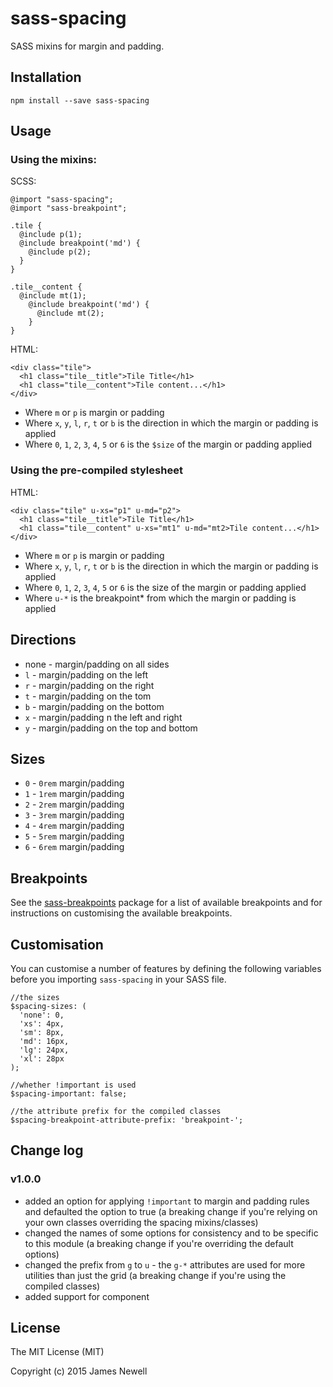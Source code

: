# sass-spacing

SASS mixins for margin and padding. 

## Installation

    npm install --save sass-spacing
    
## Usage

### Using the mixins:

SCSS:

    @import "sass-spacing";
    @import "sass-breakpoint";
    
    .tile {
      @include p(1);
      @include breakpoint('md') {
        @include p(2);
      }
    }
    
    .tile__content {
      @include mt(1);
        @include breakpoint('md') {
          @include mt(2);
        }
    }
    
HTML:

    <div class="tile">
      <h1 class="tile__title">Tile Title</h1>
      <h1 class="tile__content">Tile content...</h1>
    </div>

- Where `m` or `p` is margin or padding
- Where `x`, `y`, `l`, `r`, `t` or `b` is the direction in which the margin or padding is applied 
- Where `0`, `1`, `2`, `3`, `4`, `5` or `6` is the `$size` of the margin or padding applied

### Using the pre-compiled stylesheet

HTML:

    <div class="tile" u-xs="p1" u-md="p2">
      <h1 class="tile__title">Tile Title</h1>
      <h1 class="tile__content" u-xs="mt1" u-md="mt2>Tile content...</h1>
    </div>

- Where `m` or `p` is margin or padding
- Where `x`, `y`, `l`, `r`, `t` or `b` is the direction in which the margin or padding is applied 
- Where `0`, `1`, `2`, `3`, `4`, `5` or `6` is the size of the margin or padding applied
- Where `u-*` is the breakpoint* from which the margin or padding is applied

## Directions

- none - margin/padding on all sides
- `l` - margin/padding on the left
- `r` - margin/padding on the right
- `t` - margin/padding on the tom
- `b` - margin/padding on the bottom
- `x` - margin/padding n the left and right
- `y` - margin/padding on the top and bottom

## Sizes

- `0` - `0rem` margin/padding
- `1` - `1rem` margin/padding
- `2` - `2rem` margin/padding
- `3` - `3rem` margin/padding
- `4` - `4rem` margin/padding
- `5` - `5rem` margin/padding
- `6` - `6rem` margin/padding

## Breakpoints

See the [sass-breakpoints](https://www.npmjs.com/package/sass-breakpoints) package for a list of available breakpoints 
and for instructions on customising the available breakpoints. 

## Customisation

You can customise a number of features by defining the following variables before you importing `sass-spacing` in your SASS file.

    //the sizes
    $spacing-sizes: (
      'none': 0,
      'xs': 4px,
      'sm': 8px,
      'md': 16px,
      'lg': 24px,
      'xl': 28px
    );

    //whether !important is used
    $spacing-important: false;
    
    //the attribute prefix for the compiled classes
    $spacing-breakpoint-attribute-prefix: 'breakpoint-';

## Change log

### v1.0.0

- added an option for applying `!important` to margin and padding rules and defaulted the option to true (a breaking change if you're relying on your own classes overriding the spacing mixins/classes)
- changed the names of some options for consistency and to be specific to this module (a breaking change if you're overriding the default options)
- changed the prefix from `g` to `u` - the `g-*` attributes are used for more utilities than just the grid (a breaking change if you're using the compiled classes)
- added support for component
    
## License
    
The MIT License (MIT)

Copyright (c) 2015 James Newell
